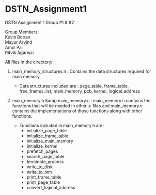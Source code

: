 # DSTN_Assignment1
DSTN Assignment 1 Group #1 &amp; #2

Group Members:<br>
Kevin Boban<br>
Mayur Arvind<br>
Amol Pai<br>
Ritvik Agarwal<br>

All files in the directory:<br>
1. main_memory_structures.h : Contains the data structures required for main memory. <br>
   - Data structures included are : page_table, frame_table, free_frames_list, main_memory, pcb, kernel, logical_address <br>

2. main_memory.h &amp main_memory.c : main_memory.h contains the functions that will be needed in other .c files and main_memory.c contains the implementations of those functions along with other functions.
   - Functions included in main_memory.h are:
      - initialize_page_table
      - initialize_frame_table
      - initialize_main_memory
      - initialize_kernel
      - prefetch_pages
      - search_page_table
      - terminate_process
      - write_to_disk
      - write_to_mm
      - print_frame_table
      - print_page_table
      - convert_logical_address
